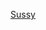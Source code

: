 [Sussy](https://github.com/RedaHmimchi/AKASEC-CTF-2024-challenges/blob/main/%5BForensics%5D%20Sussy.md)
